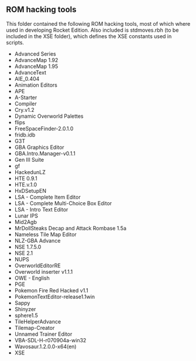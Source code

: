 ## ROM hacking tools

This folder contained the following ROM hacking tools, most of which where used in developing Rocket Edition. Also included is stdmoves.rbh (to be included in the XSE folder), which defines the XSE constants used in scripts.

* Advanced Series
* AdvanceMap 1.92
* AdvanceMap 1.95
* AdvanceText
* AIE_0.404
* Animation Editors
* APE
* A-Starter
* Compiler
* Cry.v1.2
* Dynamic Overworld Palettes
* flips
* FreeSpaceFinder-2.0.1.0
* fridb.idb
* G3T
* GBA Graphics Editor
* GBA.Intro.Manager-v0.1.1
* Gen III Suite
* gf
* HackedunLZ
* HTE 0.9.1
* HTE.v.1.0
* HxDSetupEN
* LSA - Complete Item Editor
* LSA - Complete Multi-Choice Box Editor
* LSA - Intro Text Editor
* Lunar IPS
* Mid2Agb
* MrDollSteaks Decap and Attack Rombase 1.5a
* Nameless Tile Map Editor
* NLZ-GBA Advance
* NSE 1.7.5.0
* NSE 2.1
* NUPS
* OverworldEditorRE
* Overworld inserter v1.1.1
* OWE - English
* PGE
* Pokemon Fire Red Hacked v1.1
* PokemonTextEditor-release1.1win
* Sappy
* Shinyzer
* sphere1.5
* TileHelperAdvance
* Tilemap-Creator
* Unnamed Trainer Editor
* VBA-SDL-H-r070904a-win32
* Wavosaur.1.2.0.0-x64(en)
* XSE
